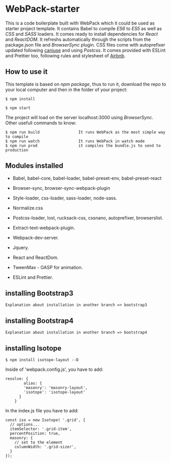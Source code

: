 # WebPack-starter

This is a code boilerplate built with WebPack which it could be used as starter project template. It
contains Babel to compile _ES6_ to _ES5_ as well as _CSS_ and _SASS_ loaders. It comes ready to
install dependencies for _React_ and _ReactDOM_. It refreshs automatically through the scripts from
the package.json file and _BrowserSync_ plugin. CSS files come with autoprefixer updated following
[caniuse][1] and using _Postcss_. It comes provided with ESLint and Prettier too, following rules
and stylesheet of [Airbnb][2].

## How to use it

This template is based on _npm package_, thus to run it, download the repo to your local computer
and then in the folder of your project:

    $ npm install

    $ npm start

The project will load on the server localhost:3000 using _BrowserSync_. Other usefull commands to
know:

```
$ npm run build                 It runs WebPack as the most simple way to compile
$ npm run watch                 It runs WebPack in watch mode
$ npm run prod                  it compiles the bundle.js to send to production
```

## Modules installed

* Babel, babel-core, babel-loader, babel-preset-env, babel-preset-react

* Browser-sync, browser-sync-webpack-plugin

* Style-loader, css-loader, sass-loader, node-sass.

* Normalize.css

* Postcss-loader, lost, rucksack-css, cssnano, autoprefixer, browserslist.

* Extract-text-webpack-plugin.

* Webpack-dev-server.

* Jquery.

* React and ReactDom.

* TweenMax - GASP for animation.

* ESLint and Prettier.

## installing Bootstrap3

    Explanation about installation in another branch => bootstrap3

## installing Bootstrap4

    Explanation about installation in another branch => bootstrap4

## installing Isotope

    $ npm install isotope-layout --D

Inside of 'webpack.config.js', you have to add:

    resolve: {
            alias: {
            'masonry': 'masonry-layout',
            'isotope': 'isotope-layout'
          }
        }

In the index.js file you have to add:

    const iso = new Isotope( '.grid', {
      // options...
      itemSelector: '.grid-item',
      percentPosition: true,
      masonry: {
        // set to the element
        columnWidth: '.grid-sizer',
      }
    });

[1]: http://caniuse.com/
[2]: https://github.com/airbnb/javascript
